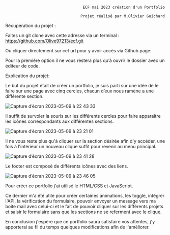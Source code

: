                                       ECF mai 2023 création d'un Portfolio
												             
                                     Projet réalisé par M.Olivier Guichard


Récupération du projet : 

Faites un git clone avec cette adresse via un terminal : https://github.com/Olive97213/ecf.git

Ou cliquer directement sur cet url pour y avoir accès via Github page:

Pour la première option il ne vous restera plus qu’à ouvrir le dossier avec un éditeur de code.

Explication du projet: 

Le but du projet était de créer un portfolio, je suis parti sur une idée de le faire sur une page avec cinq cercles, chacun d’eux nous ramène a une différente section.


![Capture d’écran 2023-05-09 à 22 43 33](https://github.com/Olive97213/ecf/assets/122599519/7230faec-6466-4ebf-9510-8dccfaacede9)

Il suffit de survoler la souris sur les différents cercles pour faire apparaitre les icônes correspondants aux différentes sections.

![Capture d’écran 2023-05-09 à 23 21 01](https://github.com/Olive97213/ecf/assets/122599519/d9ba7ede-f718-4c54-9a45-0f80b0b8098c)

Il ne vous reste plus qu'à cliquer sur la section désirée afin d'y accéder, une fois à l'intérieur un nouveau clique suffit pour revenir au menu principal.

![Capture d’écran 2023-05-09 à 23 41 28](https://github.com/Olive97213/ecf/assets/122599519/b92fa7bb-0e41-44b3-afb8-d6bce9071723)

Le footer est composé de différents icônes avec des liens.

![Capture d’écran 2023-05-09 à 23 46 05](https://github.com/Olive97213/ecf/assets/122599519/d8879180-81ab-4be2-8dd0-10deaf46d360)

Pour créer ce portfolio j'ai utilisé le HTML/CSS et JavaScript.

Ce dernier m'a été utile pour créer certaines animations, les toggle, intégrer l'API, la vérification du formulaire, pouvoir envoyer un message vers ma boite mail avec celui-ci et le fait de pouvoir cliquer sur les différents projets et saisir le formulaire sans que les sections ne se referment avec le clique.

En conclusion j'espère que ce portfolio saura satisfaire vos attentes, j'y apporterai au fil du temps quelques modifications afin de l'améliorer.




